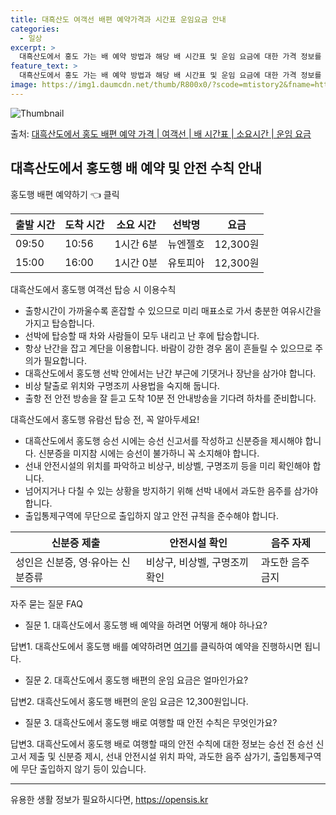 ```yaml
---
title: 대흑산도 여객선 배편 예약가격과 시간표 운임요금 안내
categories:
  - 일상
excerpt: >
  대흑산도에서 홍도 가는 배 예약 방법과 해당 배 시간표 및 운임 요금에 대한 가격 정보를 안내 드리겠습니다. 안전하고 재밋는 홍도행 여행을 위해 아래 정보 참고하시기 바랍니다. 홍도행 배편 예약하기 👈 클릭대흑산도에서 홍도행 배 시간표출발 시간도착 시간소요 시간선박명요금09:5010:561시간 6분뉴엔젤호12,300원15:0016:001시간 0분유토피아12,300원홍도행 배편 예약하기 👈 클릭대흑산도에서 홍도행 여객선 탑승 시 이용수칙배를 타기 전에 꼭 숙지해야 할 중요한 안전 수칙들을 알아봅시다. 중요 안전 수칙 요약 1) 대흑산도에서 홍도행 배 출항 시간을 꼭 확인합니다. 2) 출항시간이 가까울수록 혼잡할 수 있으므로 미리 매표소로 가서 충분한 여유시간을 가지고 탑승합니다. 3) 선박에 탑승할 때 차..
feature_text: >
  대흑산도에서 홍도 가는 배 예약 방법과 해당 배 시간표 및 운임 요금에 대한 가격 정보를 안내 드리겠습니다. 안전하고 재밋는 홍도행 여행을 위해 아래 정보 참고하시기 바랍니다. 홍도행 배편 예약하기 👈 클릭대흑산도에서 홍도행 배 시간표출발 시간도착 시간소요 시간선박명요금09:5010:561시간 6분뉴엔젤호12,300원15:0016:001시간 0분유토피아12,300원홍도행 배편 예약하기 👈 클릭대흑산도에서 홍도행 여객선 탑승 시 이용수칙배를 타기 전에 꼭 숙지해야 할 중요한 안전 수칙들을 알아봅시다. 중요 안전 수칙 요약 1) 대흑산도에서 홍도행 배 출항 시간을 꼭 확인합니다. 2) 출항시간이 가까울수록 혼잡할 수 있으므로 미리 매표소로 가서 충분한 여유시간을 가지고 탑승합니다. 3) 선박에 탑승할 때 차..
image: https://img1.daumcdn.net/thumb/R800x0/?scode=mtistory2&fname=https%3A%2F%2Fblog.kakaocdn.net%2Fdn%2FdiodmK%2FbtsHDhdYUJQ%2Fqt8xo8rVdKIzynu3uRBxv0%2Fimg.webp
---
```


![Thumbnail](https://img1.daumcdn.net/thumb/R800x0/?scode=mtistory2&fname=https%3A%2F%2Fblog.kakaocdn.net%2Fdn%2FdiodmK%2FbtsHDhdYUJQ%2Fqt8xo8rVdKIzynu3uRBxv0%2Fimg.webp)

<p>출처: <a href="https://opensis.kr/entry/%EB%8C%80%ED%9D%91%EC%82%B0%EB%8F%84%EC%97%90%EC%84%9C-%ED%99%8D%EB%8F%84-%EB%B0%B0%ED%8E%B8-%EC%98%88%EC%95%BD-%EA%B0%80%EA%B2%A9-%EC%97%AC%EA%B0%9D%EC%84%A0-%EB%B0%B0-%EC%8B%9C%EA%B0%84%ED%91%9C-%EC%86%8C%EC%9A%94%EC%8B%9C%EA%B0%84-%EC%9A%B4%EC%9E%84-%EC%9A%94%EA%B8%88" rel="dofollow">대흑산도에서 홍도 배편 예약 가격 | 여객선 | 배 시간표 | 소요시간 | 운임 요금</a> </p>

## 대흑산도에서 홍도행 배 예약 및 안전 수칙 안내

홍도행 배편 예약하기 👈 클릭

**출발 시간** | **도착 시간** | **소요 시간** | **선박명** | **요금**  
---|---|---|---|---  
09:50 | 10:56 | 1시간 6분 | 뉴엔젤호 | 12,300원  
15:00 | 16:00 | 1시간 0분 | 유토피아 | 12,300원  
  
대흑산도에서 홍도행 여객선 탑승 시 이용수칙

  * 출항시간이 가까울수록 혼잡할 수 있으므로 미리 매표소로 가서 충분한 여유시간을 가지고 탑승합니다.
  * 선박에 탑승할 때 차와 사람들이 모두 내리고 난 후에 탑승합니다.
  * 항상 난간을 잡고 계단을 이용합니다. 바람이 강한 경우 몸이 흔들릴 수 있으므로 주의가 필요합니다.
  * 대흑산도에서 홍도행 선박 안에서는 난간 부근에 기댓거나 장난을 삼가야 합니다.
  * 비상 탈출로 위치와 구명조끼 사용법을 숙지해 둡니다.
  * 출항 전 안전 방송을 잘 듣고 도착 10분 전 안내방송을 기다려 하차를 준비합니다.

대흑산도에서 홍도행 유람선 탑승 전, 꼭 알아두세요!

  * 대흑산도에서 홍도행 승선 시에는 승선 신고서를 작성하고 신분증을 제시해야 합니다. 신분증을 미지참 시에는 승선이 불가하니 꼭 소지해야 합니다.
  * 선내 안전시설의 위치를 파악하고 비상구, 비상벨, 구명조끼 등을 미리 확인해야 합니다.
  * 넘어지거나 다칠 수 있는 상황을 방지하기 위해 선박 내에서 과도한 음주를 삼가야 합니다.
  * 출입통제구역에 무단으로 출입하지 않고 안전 규칙을 준수해야 합니다.

**신분증 제출** | **안전시설 확인** | **음주 자제**  
---|---|---  
성인은 신분증, 영·유아는 신분증류 | 비상구, 비상벨, 구명조끼 확인 | 과도한 음주 금지  
  
자주 묻는 질문 FAQ

  * 질문 1. 대흑산도에서 홍도행 배 예약을 하려면 어떻게 해야 하나요?

답변1. 대흑산도에서 홍도행 배를 예약하려면 [여기](https://opensis.kr/entry/%EB%8C%80%ED%9D%91%EC%82%B0%EB%8F%84%EC%97%90%EC%84%9C-%ED%99%8D%EB%8F%84-%EB%B0%B0%ED%8E%B8-%EC%98%88%EC%95%BD-%EA%B0%80%EA%B2%A9-%EC%97%AC%EA%B0%9D%EC%84%A0-%EB%B0%B0-%EC%8B%9C%EA%B0%84%ED%91%9C-%EC%86%8C%EC%9A%94%EC%8B%9C%EA%B0%84-%EC%9A%B4%EC%9E%84-%EC%9A%94%EA%B8%88)를 클릭하여 예약을 진행하시면 됩니다.

  * 질문 2. 대흑산도에서 홍도행 배편의 운임 요금은 얼마인가요?

답변2. 대흑산도에서 홍도행 배편의 운임 요금은 12,300원입니다.

  * 질문 3. 대흑산도에서 홍도행 배로 여행할 때 안전 수칙은 무엇인가요?

답변3. 대흑산도에서 홍도행 배로 여행할 때의 안전 수칙에 대한 정보는 승선 전 승선 신고서 제출 및 신분증 제시, 선내 안전시설 위치
파악, 과도한 음주 삼가기, 출입통제구역에 무단 출입하지 않기 등이 있습니다.

* * *

 

유용한 생활 정보가 필요하시다면, <a href="https://opensis.kr" rel="dofollow">https://opensis.kr</a>


